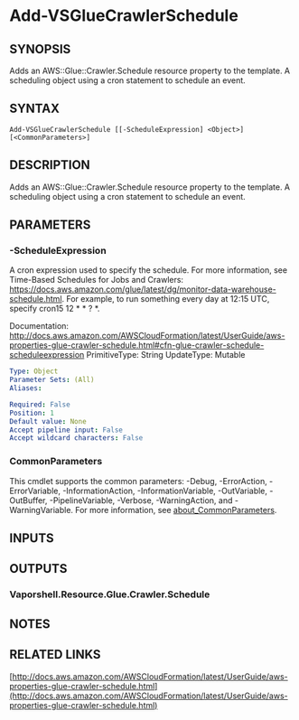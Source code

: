 # Add-VSGlueCrawlerSchedule

## SYNOPSIS
Adds an AWS::Glue::Crawler.Schedule resource property to the template.
A scheduling object using a cron statement to schedule an event.

## SYNTAX

```
Add-VSGlueCrawlerSchedule [[-ScheduleExpression] <Object>] [<CommonParameters>]
```

## DESCRIPTION
Adds an AWS::Glue::Crawler.Schedule resource property to the template.
A scheduling object using a cron statement to schedule an event.

## PARAMETERS

### -ScheduleExpression
A cron expression used to specify the schedule.
For more information, see Time-Based Schedules for Jobs and Crawlers: https://docs.aws.amazon.com/glue/latest/dg/monitor-data-warehouse-schedule.html.
For example, to run something every day at 12:15 UTC, specify cron15 12 * * ?
*.

Documentation: http://docs.aws.amazon.com/AWSCloudFormation/latest/UserGuide/aws-properties-glue-crawler-schedule.html#cfn-glue-crawler-schedule-scheduleexpression
PrimitiveType: String
UpdateType: Mutable

```yaml
Type: Object
Parameter Sets: (All)
Aliases:

Required: False
Position: 1
Default value: None
Accept pipeline input: False
Accept wildcard characters: False
```

### CommonParameters
This cmdlet supports the common parameters: -Debug, -ErrorAction, -ErrorVariable, -InformationAction, -InformationVariable, -OutVariable, -OutBuffer, -PipelineVariable, -Verbose, -WarningAction, and -WarningVariable. For more information, see [about_CommonParameters](http://go.microsoft.com/fwlink/?LinkID=113216).

## INPUTS

## OUTPUTS

### Vaporshell.Resource.Glue.Crawler.Schedule
## NOTES

## RELATED LINKS

[http://docs.aws.amazon.com/AWSCloudFormation/latest/UserGuide/aws-properties-glue-crawler-schedule.html](http://docs.aws.amazon.com/AWSCloudFormation/latest/UserGuide/aws-properties-glue-crawler-schedule.html)

